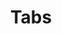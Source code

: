 ---
layout: component
title: Tabs
intro: |-
  Tempora ipsum debitis vitae repudiandae! Dolore provident molestias facere beatae pariatur est at vel sequi? Sint, labore at? Hic reiciendis ipsa labore?
sections:
  - title: Basic
    type: examples
    description: |-
      Tempora ipsum debitis vitae repudiandae! Dolore provident molestias facere beatae pariatur est at vel sequi? Sint, labore at? Hic reiciendis ipsa labore? Tempora ipsum debitis vitae repudiandae! Dolore provident molestias facere beatae pariatur est at vel sequi? Sint, labore at? Hic reiciendis ipsa labore?
    examples:
      - component: theme/patterns/tabs/basic.liquid
        tabs:
        - title: Tab 1
          content: |-
            Lorem ipsum dolor sit, amet consectetur adipisicing elit. In saepe nobis expedita. Sapiente laborum, numquam at exercitationem quas fugiat quidem sequi officia, earum consequuntur neque error quibusdam nulla, odio optio?
        - title: Tab 2
          content: |-
            Praesentium, ducimus amet! Est explicabo tenetur nulla dolorum culpa. Iusto, veritatis, aperiam rem natus nam alias, recusandae eveniet perferendis magni beatae itaque fuga sint temporibus facere maxime accusamus excepturi doloremque.
        - title: Tab 3
          content: |-
            Similique doloremque et quia cum eveniet assumenda sunt tenetur exercitationem odio, excepturi nulla libero reiciendis voluptatem soluta! Neque doloremque impedit porro sapiente obcaecati, ducimus qui vel quidem, ex molestias eaoremque.
  - title: Coloured
    type: examples
    description: |-
      Tempora ipsum debitis vitae repudiandae! Dolore provident molestias facere beatae pariatur est at vel sequi? Sint, labore at? Hic reiciendis ipsa labore? Tempora ipsum debitis vitae repudiandae! Dolore provident molestias facere beatae pariatur est at vel sequi? Sint, labore at? Hic reiciendis ipsa labore?
    examples:
      - component: theme/patterns/tabs/color.liquid
        tabs:
        - title: Alt 1
          content: |-
            Lorem ipsum dolor sit, amet consectetur adipisicing elit. In saepe nobis expedita. Sapiente laborum, numquam at exercitationem quas fugiat quidem sequi officia, earum consequuntur neque error quibusdam nulla, odio optio?
        - title: Alt 2
          content: |-
            Praesentium, ducimus amet! Est explicabo tenetur nulla dolorum culpa. Iusto, veritatis, aperiam rem natus nam alias, recusandae eveniet perferendis magni beatae itaque fuga sint temporibus facere maxime accusamus excepturi doloremque.
        - title: Alt 3
          content: |-
            Similique doloremque et quia cum eveniet assumenda sunt tenetur exercitationem odio, excepturi nulla libero reiciendis voluptatem soluta! Neque doloremque impedit porro sapiente obcaecati, ducimus qui vel quidem, ex molestias eaoremque.
---